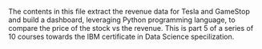 The contents in this file extract the revenue data for Tesla and GameStop and build a dashboard, leveraging Python programming language, to compare the price of the stock vs the revenue. This is part 5 of a series of 10 courses towards the IBM certificate in Data Science specilization.
